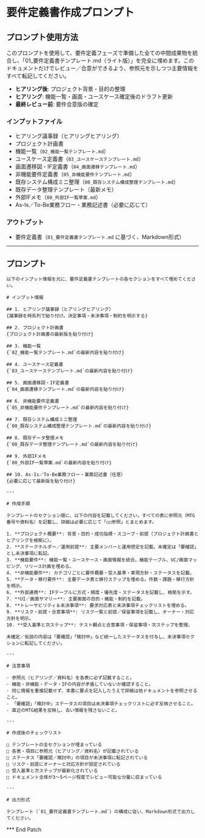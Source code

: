 # 要件定義書作成プロンプト

## プロンプト使用方法

このプロンプトを使用して、要件定義フェーズで準備した全ての中間成果物を統合し、「01_要件定義書テンプレート.md（ライト版）」を完全に埋めます。このドキュメントだけでレビュー／合意ができるよう、参照元を示しつつ主要情報をすべて転記してください。

- **ヒアリング後**: プロジェクト背景・目的の整理
- **ヒアリング**: 機能一覧・画面・ユースケース確定後のドラフト更新
- **最終レビュー前**: 要件合意版の確定

### インプットファイル

- ヒアリング議事録（ヒアリングヒアリング）
- プロジェクト計画書
- 機能一覧（`02_機能一覧テンプレート.md`）
- ユースケース定義書（`03_ユースケーステンプレート.md`）
- 画面遷移図・IF定義書（`04_画面遷移テンプレート.md`）
- 非機能要件定義書（`05_非機能要件テンプレート.md`）
- 既存システム構成ミニ整理（`00_既存システム構成整理テンプレート.md`）
- 既存データ整理テンプレート（最新メモ）
- 外部IFメモ（`00_外部IF一覧草案.md`）
- As-Is／To-Be業務フロー・業務記述書（必要に応じて）

### アウトプット

- 要件定義書（`01_要件定義書テンプレート.md` に基づく、Markdown形式）

---

## プロンプト

```
以下のインプット情報を元に、要件定義書テンプレートの各セクションをすべて埋めてください。

# インプット情報

## 1. ヒアリング議事録（ヒアリングヒアリング）
{議事録を時系列で貼り付け。決定事項・未決事項・制約を明示する}

## 2. プロジェクト計画書
{プロジェクト計画書の最新版を貼り付け}

## 3. 機能一覧
{`02_機能一覧テンプレート.md`の最新内容を貼り付け}

## 4. ユースケース定義書
{`03_ユースケーステンプレート.md`の最新内容を貼り付け}

## 5. 画面遷移図・IF定義書
{`04_画面遷移テンプレート.md`の最新内容を貼り付け}

## 6. 非機能要件定義書
{`05_非機能要件テンプレート.md`の最新内容を貼り付け}

## 7. 既存システム構成ミニ整理
{`00_既存システム構成整理テンプレート.md`の最新内容を貼り付け}

## 8. 既存データ整理メモ
{`00_既存データ整理テンプレート.md`の最新内容を貼り付け}

## 9. 外部IFメモ
{`00_外部IF一覧草案.md`の最新内容を貼り付け}

## 10. As-Is／To-Be業務フロー・業務記述書（任意）
{必要に応じて最新版を貼り付け}

---

# 作成手順

テンプレートのセクション順に、以下の内容を記載してください。すべての表に参照元（MTG番号や資料名）を記載し、詳細は必要に応じて「◯◯参照」とまとめます。

1. **プロジェクト概要**: 背景・目的・成功指標・スコープ・前提（プロジェクト計画書とヒアリングを根拠に）。
2. **ステークホルダー／運用前提**: 主要メンバーと運用想定を記載。未確定は「要確認」とし未決事項に転記。
3. **機能要件**: 機能一覧・ユースケース・画面情報を統合。機能テーブル、UC/画面マッピング、リリース計画を埋める。
4. **非機能要件**: カテゴリごとに要件概要・受入基準・実現方針・ステータスを記載。
5. **データ・移行要件**: 主要データ表と移行ステップを埋める。件数・課題・移行方針を明示。
6. **外部連携**: IFテーブルに方式・頻度・優先度・ステータスを記載し、根拠を示す。
7. **UI／画面サマリー**: 主要画面の目的・機能・制約を記載。
8. **トレーサビリティ＆未決事項**: 要求対応表と未決事項チェックリストを埋める。
9. **リスク・前提・合意事項**: リスク一覧と前提／保留事項を記載し、オーナー・対応方針を明示。
10. **受入基準と次ステップ**: テスト観点と合意事項・保留事項・次ステップを整理。

未確定／仮説の内容は「要確認」「検討中」など統一したステータスを付与し、未決事項セクションに転記してください。

---

# 注意事項

- 参照元（ヒアリング／資料名）を各表に必ず記載すること。
- 機能・非機能・データ・IFの内容が矛盾していないか確認すること。
- 同じ情報を重複記載せず、本書に要点を記入したうえで詳細は他ドキュメントを参照させること。
- 「要確認」「検討中」ステータスの項目は未決事項チェックリストに必ず反映させること。
- 直近のMTG結果を反映し、古い情報を残さないこと。

---

# 作成後のチェックリスト

□ テンプレートの全セクションが埋まっている  
□ 各表・項目に参照元（ヒアリング／資料名）が記載されている  
□ ステータス「要確認／検討中」の項目が未決事項に転記されている  
□ リスク・前提にオーナーと対応方針が設定されている  
□ 受入基準と次ステップが最新化されている  
□ ドキュメント全体が3〜5ページ程度でレビュー可能な分量に収まっている

---

# 出力形式

テンプレート（`01_要件定義書テンプレート.md`）の構成に従い、Markdown形式で出力してください。
```
*** End Patch
